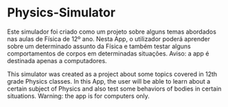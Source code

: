 # Physics-Simulator
Este simulador foi criado como um projeto sobre alguns temas abordados nas aulas de Física de 12º ano. Nesta App, o utilizador poderá aprender sobre um determinado assunto da Física e também testar alguns comportamentos de corpos em determinadas situações.   Aviso: a app é destinada apenas a computadores.

This simulator was created as a project about some topics covered in 12th grade Physics classes. In this App, the user will be able to learn about a certain subject of Physics and also test some behaviors of bodies in certain situations. Warning: the app is for computers only.
